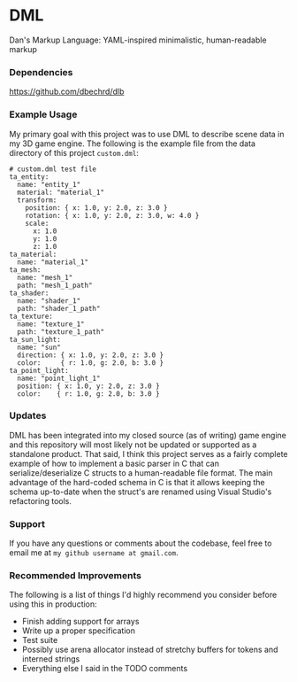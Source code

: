 # DML
Dan's Markup Language: YAML-inspired minimalistic, human-readable markup

### Dependencies
https://github.com/dbechrd/dlb

### Example Usage
My primary goal with this project was to use DML to describe scene data in my 3D game engine. The following is the example file from the data directory of this project `custom.dml`:

    # custom.dml test file
    ta_entity:
      name: "entity_1"
      material: "material_1"
      transform:
        position: { x: 1.0, y: 2.0, z: 3.0 }
        rotation: { x: 1.0, y: 2.0, z: 3.0, w: 4.0 }
        scale:
          x: 1.0
          y: 1.0
          z: 1.0
    ta_material:
      name: "material_1"
    ta_mesh:
      name: "mesh_1"
      path: "mesh_1_path"
    ta_shader:
      name: "shader_1"
      path: "shader_1_path"
    ta_texture:
      name: "texture_1"
      path: "texture_1_path"
    ta_sun_light:
      name: "sun"
      direction: { x: 1.0, y: 2.0, z: 3.0 }
      color:     { r: 1.0, g: 2.0, b: 3.0 }
    ta_point_light:
      name: "point_light_1"
      position: { x: 1.0, y: 2.0, z: 3.0 }
      color:    { r: 1.0, g: 2.0, b: 3.0 }

### Updates
DML has been integrated into my closed source (as of writing) game engine and this repository will most likely not be updated or supported as a standalone product. That said, I think this project serves as a fairly complete example of how to implement a basic parser in C that can serialize/deserialize C structs to a human-readable file format. The main advantage of the hard-coded schema in C is that it allows keeping the schema up-to-date when the struct's are renamed using Visual Studio's refactoring tools.

### Support
If you have any questions or comments about the codebase, feel free to email me at `my github username at gmail.com`.

### Recommended Improvements
The following is a list of things I'd highly recommend you consider before using this in production:
- Finish adding support for arrays
- Write up a proper specification
- Test suite
- Possibly use arena allocator instead of stretchy buffers for tokens and interned strings
- Everything else I said in the TODO comments
